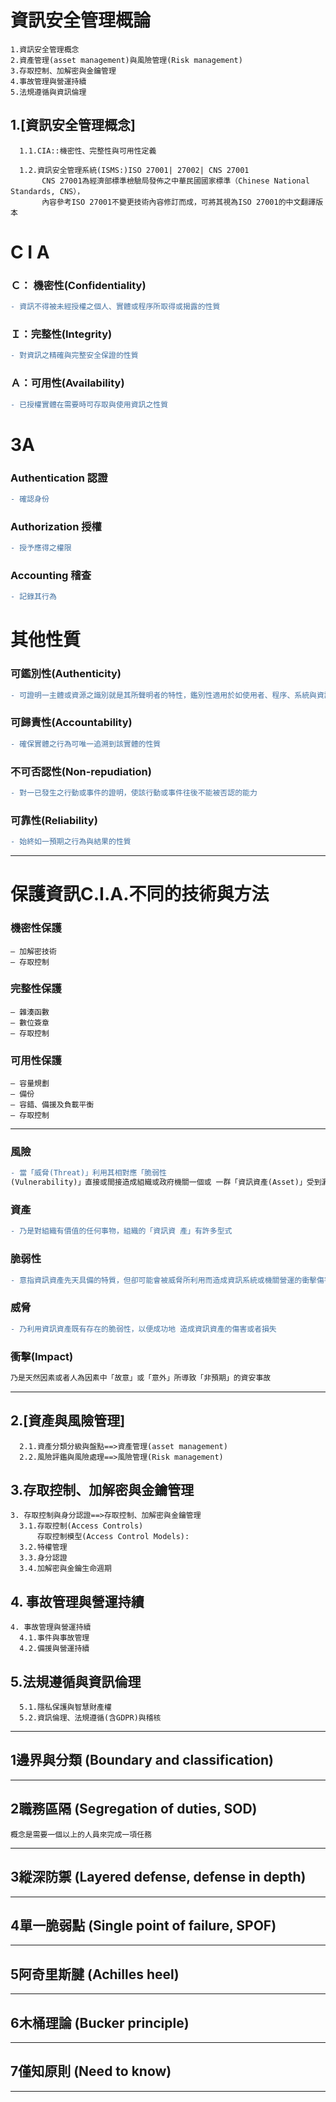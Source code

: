 # 資訊安全管理概論
```
1.資訊安全管理概念
2.資產管理(asset management)與風險管理(Risk management)
3.存取控制、加解密與金鑰管理 
4.事故管理與營運持續	 
5.法規遵循與資訊倫理
```
## 1.[資訊安全管理概念]
```
  1.1.CIA::機密性、完整性與可用性定義
  
  1.2.資訊安全管理系統(ISMS:)ISO 27001| 27002| CNS 27001
       CNS 27001為經濟部標準檢驗局發佈之中華民國國家標準（Chinese National Standards, CNS），
       內容參考ISO 27001不變更技術內容修訂而成，可將其視為ISO 27001的中文翻譯版本
```
# C I A
### Ｃ： 機密性(Confidentiality)
```diff 
- 資訊不得被未經授權之個人、實體或程序所取得或揭露的性質
```
### Ｉ：完整性(Integrity)
```diff 
- 對資訊之精確與完整安全保證的性質
```
### Ａ：可用性(Availability)
```diff 
- 已授權實體在需要時可存取與使用資訊之性質 
```
# 3A
### Authentication 認證
```diff
- 確認身份
```
### Authorization 授權
```diff
- 授予應得之權限
```
### Accounting 稽查
```diff
- 記錄其行為
```
# 其他性質
### 可鑑別性(Authenticity)
```diff
- 可證明一主體或資源之識別就是其所聲明者的特性，鑑別性適用於如使用者、程序、系統與資訊等實體
```
### 可歸責性(Accountability)
```diff
- 確保實體之行為可唯一追溯到該實體的性質
```
### 不可否認性(Non-repudiation)
```diff
- 對一已發生之行動或事件的證明，使該行動或事件往後不能被否認的能力
```
### 可靠性(Reliability)
```diff
- 始終如一預期之行為與結果的性質
```
---
# 保護資訊C.I.A.不同的技術與方法
### 機密性保護
```
– 加解密技術
– 存取控制
```
### 完整性保護
```
– 雜湊函數
– 數位簽章
– 存取控制
```
### 可用性保護
```
– 容量規劃
– 備份
– 容錯、備援及負載平衡
– 存取控制
```
---
### 風險
```diff
- 當「威脅(Threat)」利用其相對應「脆弱性
(Vulnerability)」直接或間接造成組織或政府機關一個或 一群「資訊資產(Asset)」受到漏失或損害的「可能性」
```
### 資產
```diff
- 乃是對組織有價值的任何事物，組織的「資訊資 產」有許多型式
```
### 脆弱性
```diff
- 意指資訊資產先天具備的特質，但卻可能會被威脅所利用而造成資訊系統或機關營運的衝擊傷害
```
### 威脅
```diff
- 乃利用資訊資產既有存在的脆弱性，以便成功地 造成資訊資產的傷害或者損失
```
### 衝擊(Impact)
```diff
乃是天然因素或者人為因素中「故意」或「意外」所導致「非預期」的資安事故
```
---
## 2.[資產與風險管理]
```
  2.1.資產分類分級與盤點==>資產管理(asset management)
  2.2.風險評鑑與風險處理==>風險管理(Risk management)
```
## 3.存取控制、加解密與金鑰管理 
```
3. 存取控制與身分認證==>存取控制、加解密與金鑰管理 		 	 
  3.1.存取控制(Access Controls)
      存取控制模型(Access Control Models):
  3.2.特權管理
  3.3.身分認證
  3.4.加解密與金鑰生命週期
```
## 4. 事故管理與營運持續	 
```  
4. 事故管理與營運持續	 
  4.1.事件與事故管理
  4.2.備援與營運持續
```
## 5.法規遵循與資訊倫理
```
  5.1.隱私保護與智慧財產權
  5.2.資訊倫理、法規遵循(含GDPR)與稽核
```

---
## 1邊界與分類 (Boundary and classification)
---
## 2職務區隔 (Segregation of duties, SOD)

```
概念是需要一個以上的人員來完成一項任務
```
---
## 3縱深防禦 (Layered defense, defense in depth)
---
## 4單一脆弱點 (Single point of failure, SPOF)
---
## 5阿奇里斯腱 (Achilles heel)
---
## 6木桶理論 (Bucker principle)
---
## 7僅知原則 (Need to know)
---
